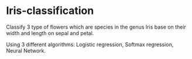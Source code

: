# Iris-classification

Classify 3 type of flowers which are species in the genus Iris base on their width and length on sepal and petal.

Using 3 different algorithms: Logistic regression, Softmax regression, Neural Network.
